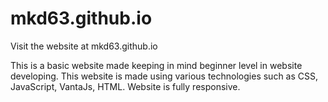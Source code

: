 # mkd63.github.io
Visit the website at mkd63.github.io

This is a basic website made keeping in mind beginner level in website developing.
This website is made using various technologies such as CSS, JavaScript, VantaJs, HTML.
Website is fully responsive.
